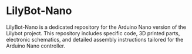 # LilyBot-Nano
LilyBot-Nano is a dedicated repository for the Arduino Nano version of the Lilybot project. This repository includes specific code, 3D printed parts, electronic schematics, and detailed assembly instructions tailored for the Arduino Nano controller.
